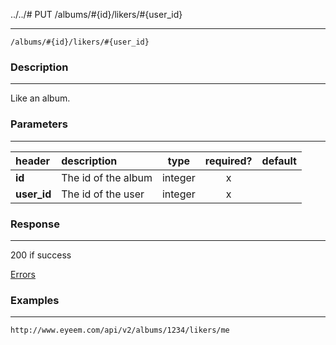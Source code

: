 ../../# PUT /albums/#{id}/likers/#{user_id} 
***
`/albums/#{id}/likers/#{user_id}`

### Description
***
Like an album.

### Parameters
***

|header| description| type |required? |default|
|:---------|:--------------|:----------:|:------------:|:------------:|
|**id**| The id of the album|integer|x||
|**user_id**| The id of the user|integer|x||

### Response
***


200 if success

[Errors](../../resources/errors.md#files)

### Examples
***

`http://www.eyeem.com/api/v2/albums/1234/likers/me`








 